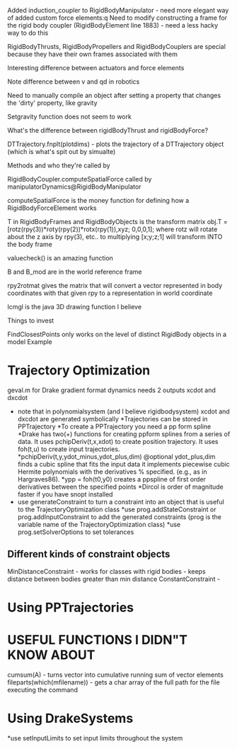 Added induction_coupler to RigidBodyManipulator - need more elegant way of added custom force elements:q
Need to modify constructing a frame for the rigid body coupler (RigidBodyElement line 1883) - need a less hacky way to do this

RigidBodyThrusts, RigidBodyPropellers and RigidBodyCouplers are special because they have their own frames associated with them

Interesting difference between actuators and force elements

Note difference between v and qd in robotics

Need to manually compile an object after setting a property that changes the 'dirty' property, like gravity

Setgravity function does not seem to work

What's the difference between rigidBodyThrust and rigidBodyForce?

DTTrajectory.fnplt(plotdims) - plots the trajectory of a DTTrajectory object (which is what's spit out by simualte)

Methods and who they're called by

RigidBodyCoupler.computeSpatialForce called by manipulatorDynamics@RigidBodyManipulator

computeSpatialForce is the money function for defining how a RigidBodyForceElement works

T in RigidBodyFrames and RigidBodyObjects is the transform matrix 
 obj.T = [rotz(rpy(3))*roty(rpy(2))*rotx(rpy(1)),xyz; 0,0,0,1]; where rotz will rotate about the z axis by rpy(3), etc.. to multiplying [x;y;z;1] will transform INTO the body frame

 valuecheck() is an amazing function

 B and B_mod are in the world reference frame 

 rpy2rotmat gives the matrix that will convert a vector represented in body coordinates with that given rpy to a representation in world coordinate

 lcmgl is the java 3D drawing function I believe

 Things to invest

 FindClosestPoints only works on the level of distinct RigidBody objects in a model
 Example

 Trajectory Optimization
 ======================
 geval.m for Drake gradient format
 dynamics needs 2 outputs xcdot and dxcdot
 * note that in polynomialsystem (and I believe rigidbodysystem) xcdot and dxcdot are generated symbolically
 *Trajectories can be stored in PPTrajectory
 *To create a PPTrajectory you need a pp form spline
 *Drake has two(+) functions for creating ppform splines from a series of data. It uses pchipDeriv(t,x,xdot) to create position trajectory. It uses foh(t,u) to create input trajectories.
 *pchipDeriv(t,y,ydot_minus,ydot_plus,dim) @optional ydot_plus,dim finds a cubic spline that fits the input data
  it implements piecewise cubic Hermite polynomials with the derivatives
  % specified.  (e.g., as in Hargraves86).
  *ypp = foh(t0,y0) creates a ppspline of first order derivatives between the specified points
*Dircol is order of magnitude faster if you have snopt installed
* use generateConstraint to turn a constraint into an object that is useful to the TrajectoryOptimization class
*use prog.addStateConstraint or prog.addInputConstraint to add the generated constraints (prog is the variable name of the TrajectoryOptimization class)
*use prog.setSolverOptions to set tolerances

Different kinds of constraint objects
-----------------------------------
MinDistanceConstraint - works for classes with rigid bodies - keeps distance between bodies greater than min distance
ConstantConstraint - 

Using PPTrajectories
===================

  USEFUL FUNCTIONS I DIDN"T KNOW ABOUT
  ====================================
  cumsum(A) - turns vector into cumulative running sum of vector elements
  fileparts(which(mfilename)) - gets a char array of the full path for the file executing the command

Using DrakeSystems
===================
*use setInputLimits to set input limits throughout the system
